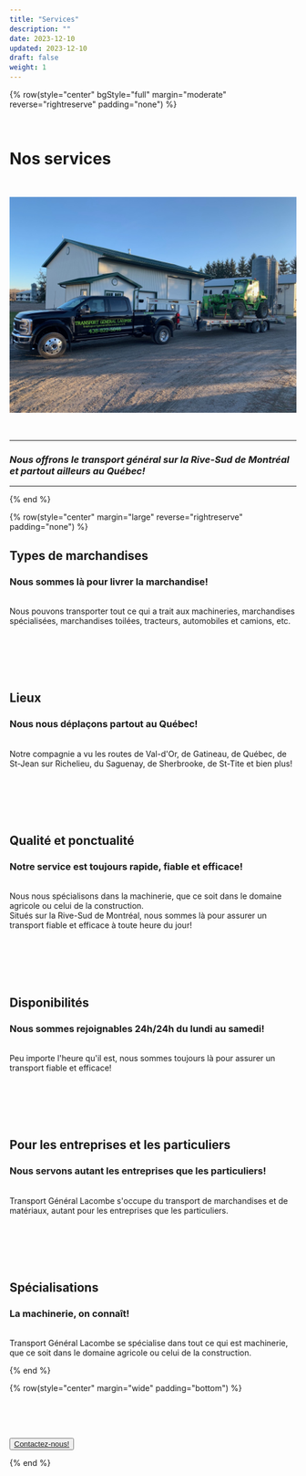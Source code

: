 ```yaml
---
title: "Services"
description: ""
date: 2023-12-10
updated: 2023-12-10
draft: false
weight: 1
---
```

<div class="container mx-auto">

<!-- section 1 (header) -->

{% row(style="center" bgStyle="full" margin="moderate" reverse="rightreserve" padding="none") %}

<br>

# Nos services

<br>

![image](./img/tgl_img_truck_ferme.jpg)

<br>

<hr>

### *Nous offrons le transport général sur la Rive-Sud de Montréal et partout ailleurs au Québec!*

<hr>

{% end %}

</div>

<div class="container mx-auto"> 

{% row(style="center" margin="large" reverse="rightreserve" padding="none") %}

## Types de marchandises
### Nous sommes là pour livrer la marchandise!
<br>
Nous pouvons transporter tout ce qui a trait aux machineries, marchandises spécialisées, marchandises toilées, tracteurs, automobiles et camions, etc.
<br>
<br>
<br>
<br>
<br>
<br>

## Lieux
### Nous nous déplaçons partout au Québec! 
<br>
Notre compagnie a vu les routes de Val-d'Or, de Gatineau, de Québec, de St-Jean sur Richelieu, du Saguenay, de Sherbrooke, de St-Tite et bien plus!
<br>
<br>
<br>
<br>
<br>
<br>

## Qualité et ponctualité
### Notre service est toujours rapide, fiable et efficace!
<br>
Nous nous spécialisons dans la machinerie, que ce soit dans le domaine agricole ou celui de la construction. <br>Situés sur la Rive-Sud de Montréal, nous sommes là pour assurer un transport fiable et efficace à toute heure du jour!
<br>
<br>
<br>
<br>
<br>
<br>

## Disponibilités
### Nous sommes rejoignables 24h/24h du lundi au samedi!
<br>
Peu importe l'heure qu'il est, nous sommes toujours là pour assurer un transport fiable et efficace!
<br>
<br>
<br>
<br>
<br>
<br>

## Pour les entreprises et les particuliers
### Nous servons autant les entreprises que les particuliers!
<br>
Transport Général Lacombe s'occupe du transport de marchandises et de matériaux, autant pour les entreprises que les particuliers.
<br>
<br>
<br>
<br>
<br>
<br>

## Spécialisations
### La machinerie, on connaît!
<br>
Transport Général Lacombe se spécialise dans tout ce qui est machinerie, que ce soit dans le domaine agricole ou celui de la construction.

{% end %}

</div>

<div class="container mx-auto"> 

<!-- section 3 (header) -->

{% row(style="center" margin="wide" padding="bottom") %}

<br>
<br>
<br>


<button>[Contactez-nous!](/contact)</button>

{% end %}

</div>
